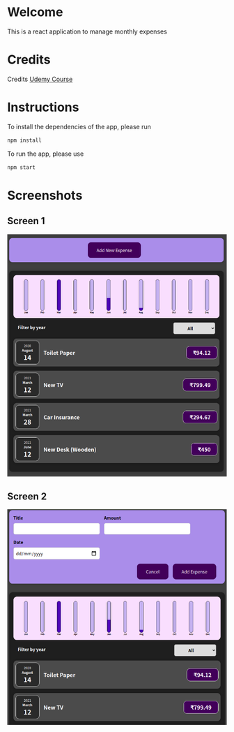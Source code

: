 # Welcome
This is a react application to manage monthly expenses

# Credits
Credits [Udemy Course](https://www.udemy.com/course/react-the-complete-guide-incl-redux/)

# Instructions
To install the dependencies of the app, please run
```bash
npm install
```

To run the app, please use
```bash
npm start
```

# Screenshots

## Screen 1
![screen1](./public/screen1.png)

## Screen 2
![screen2](./public/screen2.png)
